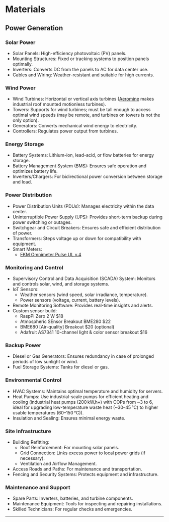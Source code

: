 # Materials

## Power Generation

### Solar Power

* Solar Panels: High-efficiency photovoltaic (PV) panels.
* Mounting Structures: Fixed or tracking systems to position panels optimally.
* Inverters: Converts DC from the panels to AC for data center use.
* Cables and Wiring: Weather-resistant and suitable for high currents.

### Wind Power

* Wind Turbines: Horizontal or vertical axis turbines ([Aeromine](https://aerominetechnologies.com/) makes industrial roof mounted motionless turbines).
* Towers: Supports for wind turbines; must be tall enough to access optimal wind speeds (may be remote, and turbines on towers is not the only option).
* Generators: Converts mechanical wind energy to electricity.
* Controllers: Regulates power output from turbines.

### Energy Storage

* Battery Systems: Lithium-ion, lead-acid, or flow batteries for energy storage.
* Battery Management System (BMS): Ensures safe operation and optimizes battery life.
* Inverters/Chargers: For bidirectional power conversion between storage and load.

### Power Distribution

* Power Distribution Units (PDUs): Manages electricity within the data center.
* Uninterruptible Power Supply (UPS): Provides short-term backup during power switching or outages.
* Switchgear and Circuit Breakers: Ensures safe and efficient distribution of power.
* Transformers: Steps voltage up or down for compatibility with equipment.
* Smart Meters:
  * [EKM Omnimeter Pulse UL v.4](https://www.ekmmetering.com/collections/smart-meters/products/ekm-omnimeter-pulse-ul-v4)

### Monitoring and Control

* Supervisory Control and Data Acquisition (SCADA) System: Monitors and controls solar, wind, and storage systems.
* IoT Sensors:
  * Weather sensors (wind speed, solar irradiance, temperature).
  * Power sensors (voltage, current, battery levels).
* Remote Monitoring Software: Provides real-time insights and alerts.
* Custom sensor build:
  * RaspPi Zero 2 W $18
  * Atmospheric SEnsor Breakout BME280 $22
  * BME680 [Air-quality] Breakout $20 (optional)
  * Adafruit AS7341 10-channel light & color sensor breakout $16
 
### Backup Power

* Diesel or Gas Generators: Ensures redundancy in case of prolonged periods of low sunlight or wind.
* Fuel Storage Systems: Tanks for diesel or gas.

### Environmental Control

* HVAC Systems: Maintains optimal temperature and humidity for servers.
* Heat Pumps: Use industrial-scale pumps for efficient heating and cooling (industrial heat pumps (200 kWₜh+) with COPs from ~3 to 6, ideal for upgrading low-temperature waste heat (~30–45 °C) to higher usable temperatures (60–150 °C)).
* Insulation and Sealing: Ensures minimal energy waste.

### Site Infrastructure

* Building Refitting:
  * Roof Reinforcement: For mounting solar panels.
  * Grid Connection: Links excess power to local power grids (if necessary).
  * Ventilation and Airflow Management.
* Access Roads and Paths: For maintenance and transportation.
* Fencing and Security Systems: Protects equipment and infrastructure.

### Maintenance and Support

* Spare Parts: Inverters, batteries, and turbine components.
* Maintenance Equipment: Tools for inspecting and repairing installations.
* Skilled Technicians: For regular checks and emergencies.

---
